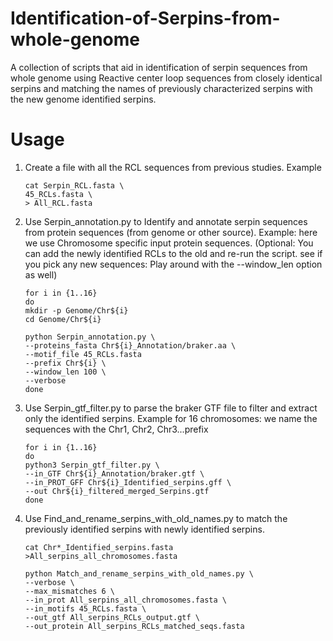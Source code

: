 # Identification-of-Serpins-from-whole-genome
A collection of scripts that aid in identification of serpin sequences from whole genome using Reactive center loop sequences from closely identical serpins and matching the names of previously characterized serpins with the new genome identified serpins.

# Usage
1. Create a file with all the RCL sequences from previous studies. Example

       cat Serpin_RCL.fasta \
       45_RCLs.fasta \
       > All_RCL.fasta

2. Use Serpin_annotation.py to Identify and annotate serpin sequences from protein sequences (from genome or other source).
   Example: here we use Chromosome specific input protein sequences. (Optional: You can add the newly identified RCLs to the old and re-run the script. see if you pick any new sequences: Play around with the --window_len option as well)

       for i in {1..16}
       do
       mkdir -p Genome/Chr${i}
       cd Genome/Chr${i}

       python Serpin_annotation.py \
       --proteins_fasta Chr${i}_Annotation/braker.aa \
       --motif_file 45_RCLs.fasta
       --prefix Chr${i} \
       --window_len 100 \
       --verbose
       done

 2. Use Serpin_gtf_filter.py to parse the braker GTF file to filter and extract only the identified serpins.
   Example for 16 chromosomes: we name the sequences with the Chr1, Chr2, Chr3...prefix

        for i in {1..16}
        do
        python3 Serpin_gtf_filter.py \
        --in_GTF Chr${i}_Annotation/braker.gtf \
        --in_PROT_GFF Chr${i}_Identified_serpins.gff \
        --out Chr${i}_filtered_merged_Serpins.gtf
        done

3. Use Find_and_rename_serpins_with_old_names.py to match the previously identified serpins with newly identified serpins.

       cat Chr*_Identified_serpins.fasta >All_serpins_all_chromosomes.fasta
   
       python Match_and_rename_serpins_with_old_names.py \
       --verbose \
       --max_mismatches 6 \
       --in_prot All_serpins_all_chromosomes.fasta \
       --in_motifs 45_RCLs.fasta \
       --out_gtf All_serpins_RCLs_output.gtf \
       --out_protein All_serpins_RCLs_matched_seqs.fasta
